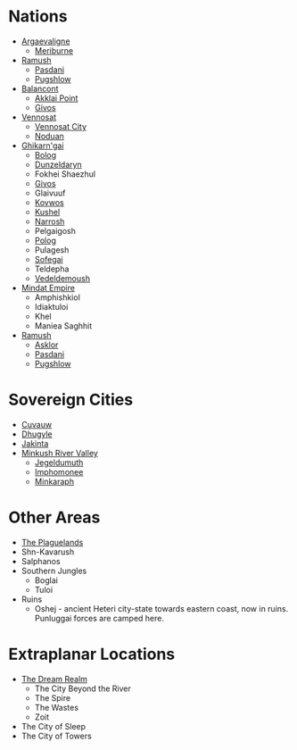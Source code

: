 # Nations
* [Argaevaligne](argaevaligne.md)
  * [Meriburne](meriburne.md)
* [Ramush](ramush.md)
  * [Pasdani](pasdani.md)
  * [Pugshlow](pugshlow.md)
* [Balancont](balancont.md)
  * [Akklai Point](akklai_point.md)
  * [Givos](givos.md)
* [Vennosat](vennosat.md)
  * [Vennosat City](vennosat_city.md)
  * [Noduan](noduan.md)
* [Ghikarn'gai](ghikarngai.md)
  * [Bolog](bolog.md)
  * [Dunzeldaryn](dunzeuldaryn.md) 
  * Fokhei Shaezhul
  * [Givos](givos.md)
  * Glaivuuf
  * [Kovwos](kovwos.md)
  * [Kushel](kushel.md)
  * [Narrosh](narrosh.md)
  * Pelgaigosh
  * [Polog](polog.md)
  * Pulagesh
  * [Sofegai](sofegai.md)
  * Teldepha
  * [Vedeldemoush](vedeldemoush.md)
* [Mindat Empire](mindat_empire.md)
  * Amphishkiol
  * Idiaktuloi
  * Khel
  * Maniea Saghhit
* [Ramush](ramush.md)
  * [Asklor](asklor.md)
  * [Pasdani](pasdani.md)
  * [Pugshlow](pugshlow.md)

# Sovereign Cities
* [Cuvauw](cuvauw.md)
* [Dhugyle](dhugyle.md)
* [Jakinta](jakinta.md)
* [Minkush River Valley](minkush_river_valley.md)
  * [Jegeldumuth](jegeldumuth.md)
  * [Imphomonee](imphomonee.md)
  * [Minkaraph](minkaraph.md)

# Other Areas
* [The Plaguelands](plaguelands.md)
* Shn-Kavarush
* Salphanos
* Southern Jungles
  * Boglai
  * Tuloi
* Ruins
  * Oshej - ancient Heteri city-state towards eastern coast, now in ruins. Punluggai forces are camped here.


# Extraplanar Locations
* [The Dream Realm](../01_primer/dream_realm.md)
  * The City Beyond the River
  * The Spire
  * The Wastes
  * Zoit
* The City of Sleep
* The City of Towers

